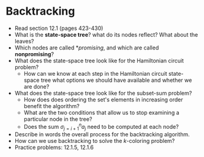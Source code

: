 # Backtracking

- Read section 12.1 (pages 423-430)
- What is the **state-space tree**? what do its nodes reflect? What about the leaves?
- Which nodes are called **promising*, and which are called **nonpromising**?
- What does the state-space tree look like for the Hamiltonian circuit problem?
    - How can we know at each step in the Hamiltonian circuit state-space tree what options we should have available and whether we are done?
- What does the state-space tree look like for the subset-sum problem?
    - How does does ordering the set's elements in increasing order benefit the algorithm?
    - What are the two conditions that allow us to stop examining a particular node in the tree?
    - Does the sum $\sigma_{j=i+1}^n a_j$ need to be computed at each node?
- Describe in words the overall process for the backtracking algorithm.
- How can we use backtracking to solve the $k$-coloring problem?
- Practice problems: 12.1.5, 12.1.6
